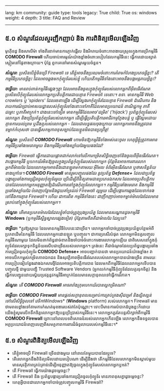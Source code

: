 

---

lang: km
community: guide
type: tools
legacy: True
child: True
os: windows
weight: 4
depth: 3
title: FAQ and Review

---

## ៥.០ សំណួរដែលសួរញឹកញាប់ និង ការពិនិត្យមើលឡើងវិញ ##

មូហ៊ីនដូ និងសាលីម៉ា ទាំងពីរនាក់​មានការភ្ញាក់ផ្អើល និងរីករាយចំពោះភាពងាយស្រួលក្នុងការប្រើកម្មវិធី **COMODO Firewall** ហើយចាប់អារម្មណ៍យ៉ាងខ្លាំងចំពោះរបៀបដែលកម្មវិធីនេះ ធ្វើការដោយស្ងាត់ស្ងៀមនៅផ្ទៃខាងក្រោយ។ ប៉ុន្តែ ពួកគេនៅមានសំណួរមួយចំនួន។

<div class="background" markdown="1"> 

***សំណួរ***៖ *ប្រសិនបើខ្ញុំមិនប្រើ Firewall ទេ តើខ្ញុំអាចនឹងប្រឈមចំពោះការគំរាមកំហែងប្រភេទអ្វីខ្លះ?  តើកម្មវិធីប្រភេទអ្វីខ្លះ ដែលអាចឆ្លងមកកុំព្យូទ័ររបស់ខ្ញុំ ហើយតើកម្មវិធីទាំងនោះអាចនឹងបង្កអន្តរាយអ្វីខ្លះ?*

***ចម្លើយ***៖ *មានរាប់ពាន់កម្មវិធីផ្សេងៗគ្នា ដែលអាចនឹងចូលក្នុងកុំព្យូទ័ររបស់លោកអ្នកពីអ៊ីនធើរណែត ប្រសិនបើកុំព្យូទ័ររបស់លោកអ្នកប្រតិបត្តិការដោយគ្មាន Firewall ទេនោះ។ ឧទា. មានកម្មវិធី Web crawlers ឬ 'spiders' ដែលរចនាឡើង ដើម្បីស្វែងរកកុំព្យូទ័រដែលគ្មាន Firewall ដំណើរការ  និងរាយការណ៍ប្រាប់អាសយដ្ឋានរបស់កុំព្យូទ័រទាំងនោះទៅភាគីដែលមានប្រយោជន៍ ពាណិជ្ជកម្ម ភាគីជម្លោះ ឬភាគីអាក្រក់។ ជាងនេះទៅទៀត មានកម្មវិធីដែលអាច'ជម្រិត' ('hijack') ប្រព័ន្ធកុំព្យូទ័ររបស់លោកអ្នក  និងប្រើប្រព័ន្ធកុំព្យូទ័ររបស់លោកអ្នក ដើម្បីធ្វើប្រតិបត្តិការអាជីវកម្មក្លែងបន្លំ ឬ ផ្ញើស្ពែមដោយគ្មានការយល់ព្រម ឬដឹងឮរបស់លោកអ្នក - ដែលជាលទ្ធផលចុងក្រោយ លោកអ្នកអាចនឹងត្រូវបានទម្លាក់កំហុសថា បានធ្វើសកម្មភាពខុសច្បាប់ដែលខ្លួនមិនបានប្រព្រឹត្ត!*

***សំណួរ***៖ *ប្រសិនបើ **COMODO Firewall** ហាមមិនឱ្យកម្មវិធីទាំងអស់នេះចូល ហេតុអ្វីខ្ញុំត្រូវការមានកម្មវិធីប្រឆាំងមេរោគមួយ និងកម្មវិធីប្រឆាំងស្ប៉ាយវែរមួយផងដែរ?*

***ចម្លើយ***៖ *Firewall ធ្វើការដោយផ្តោតជាក់លាក់ទៅលើការកម្រិតសិទ្ធិចេញទៅនិងចូលពីអ៊ីនធើរណែត។ វាបង្ការកម្មវិធី ឬហេកឃ័រមិនឱ្យចូលក្នុងប្រព័ន្ធកុំព្យូទ័ររបស់លោកអ្នក ប៉ុន្តែមិនអាចការពារលោកអ្នកពីម៉ាលវែរ ដែលលោកអ្នកអាចនឹងដោនឡូតមកតាមរយៈអ៊ីមែល ទំព័រអ៊ីនធើរណែត ឬថាសទិន្នន័យខាងក្រៅទេ។ **COMODO Firewall** មានរួមបញ្ចូលផងដែរ នូវប្រព័ន្ធ **Defense+** ដែលជាប្រព័ន្ធបង្ការប្រឆាំងការជ្រៀតចូលកុំព្យូទ័រមួយ ប្រើដើម្បីពិនិត្យតាមដានប្រភេទឯកសារ ដែលអាចប្រតិបត្តិការបានដែលលោកអ្នកអនុញ្ញាតឱ្យដំណើរការនៅក្នុងកុំព្យូទ័រលោកអ្នក។ កម្មវិធីប្រឆាំងមេរោគ និងកម្មវិធីប្រឆាំងស្ប៉ាយវែរ បំពេញបន្ថែមនិងជួយគាំទ្រដល់ Firewall ល្អមួយ ដើម្បីបង្ការការឆ្លងដែលទាក់ទងទៅនឹងការគ្មាន Firewall។ ហើយ ជាការពិត កម្មវិធីទាំងនេះ ជាញឹកញាប់អាចកម្ចាត់ម៉ាលវែរដែលមានស្រាប់នៅក្នុងកុំព្យូទ័ររបស់លោកអ្នក។* 

***សំណួរ***៖ *តើមានប្រភេទម៉ាលវែរដែលខ្ញុំចាំបាច់ត្រូវប្រុងប្រយ័ត្ន ដែលមានសណ្ឋានដូចកម្មវិធី* **Windows** *(ឬកម្មវិធីស្និទ្ធស្នាលផ្សេងទៀត) ប៉ុន្តែតាមពិតគឺជាម៉ាលវែរ ដែរឬទេ?* 

***ចម្លើយ***៖ *គួរឱ្យស្តាយ ដែលមានកម្មវិធីបែបនេះជាច្រើន។ លោកអ្នកចាំបាច់ត្រូវប្រុងប្រយ័ត្នបន្ថែមអំពីប្រភពដើមនៃកម្មវិធី ដែលលោកអ្នកដោនឡូត ឬបញ្ចូល។ ជាការប្រសើរបំផុត លោកអ្នកមិនគួរបញ្ចូលកម្មវិធីណាមួយ ដែលមិនពាក់ព័ន្ធដាច់ខាតនិងចាំបាច់ចំពោះការងារលោកអ្នកឡើយ ជាពិសេសនៅក្នុងកុំព្យូទ័រដែលរក្សាទុកទិន្នន័យរសើបជាច្រើនរបស់លោកអ្នក។ ត្រង់នេះ គឺជាចំណុចដែលប្រព័ន្ធបង្ការប្រឆាំងការជ្រៀតចូលកុំព្យូទ័រ **COMODO Defense+** អាចបញ្ជាក់បានថា មានប្រយោជន៍យ៉ាងខ្លាំង៖ វាអាចលើកកម្ពស់កម្រិតភាពឯកជន និងសុវត្ថិភាពអ៊ីនធើរណែតរបស់លោកអ្នកបានយ៉ាងច្រើន តាមរយៈការប្រៀបធៀបខ្វែងរវាងឯកសារថ្មីដែលអាចប្រតិបត្តិការបាន ដែលមកពីកម្មវិធីដែលលោកអ្នកទើបបានបញ្ចូលថ្មី ជាមួយបញ្ជី Trusted Software Vendors (អ្នកលក់កម្មវិធីកុំព្យូទ័រដែលគួរទុកចិត្ត) និងធ្វើការបញ្ជូនដោយស្វ័យប្រវត្តនូវកម្មវិធីអាក្រក់ដែលមានសក្តានុពលទៅធ្វើការវិភាគ។

***សំណួរ***៖ *តើ **COMODO Firewall** អាចរារាំងក្រុមហេកឃ័របានល្អកម្រិតណា?*

***ចម្លើយ***៖ ***COMODO Firewall** មានផ្តល់សក្តានុពលសម្រាប់ការគ្រប់គ្រងស៊ីជម្រៅ និងល្អិតល្អន់ទៅលើសិទ្ធិចូលទៅ      វេទិកា**Windows** (**Windows** platform) របស់លោកអ្នក។ Firewall មានថាមពលខ្លាំងទៅតាមការកំណត់មុខងាររបស់វាតែប៉ុណ្ណោះ។ ទោះបីមានការលំបាកដំបូងខ្លះក៏ដោយ យើងខ្ញុំសូមលើកទឹកចិត្តលោកអ្នកឱ្យបន្តប្រើប្រាស់កម្មវិធីនេះ។ លោកអ្នកគួរតែបន្តសិក្សាអំពីកម្មវិធី **COMODO Firewall** ព្រោះនៅពេលបទពិសោធន៍របស់លោកអ្នកកើនឡើង លោកអ្នកនឹងទទួលបានអត្ថប្រយោជន៍ពេញលេញពីសមត្ថភាពការពារដ៏ធំទូលាយរបស់កម្មវិធីនេះ។*

</div>

## ៥.១ សំណួរពិនិត្យមើលឡើងវិញ ##

- តើខ្ញុំអាចប្រើ Firewall ច្រើនជាងមួយ នៅពេលតែមួយបានដែរឬទេ? 
- តើលោកអ្នកនឹងពិនិត្យមើលដោយរបៀបណា ដើម្បីដឹងថា តើកម្មវិធីដែលលោកអ្នកមិនស្គាល់មួយ មានសុវត្ថិភាពគ្រប់គ្រាន់ដើម្បីអនុញ្ញាតឱ្យចូលក្នុងកុំព្យូទ័ររបស់លោកអ្នកឬអត់?
- តើ Firewall ធ្វើការយ៉ាងដូចម្តេចខ្លះ?
- តើ Firewall និង ប្រព័ន្ធបង្ការប្រឆាំងការជ្រៀតចូលកុំព្យូទ័រ មានភាពខុសគ្នាដូចម្តេចខ្លះ?
- ហេតុអ្វីបានជាលោកអ្នកចាំបាច់ត្រូវបញ្ចូលកម្មវិធី Firewall?



